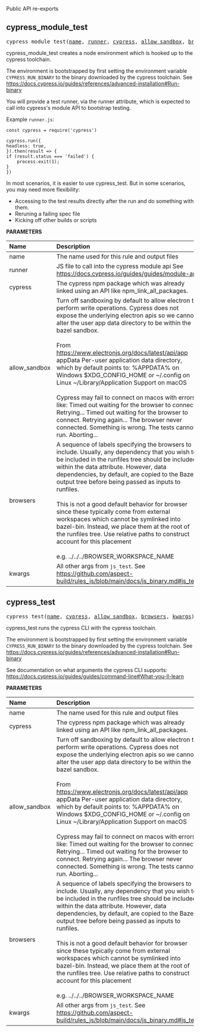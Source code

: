 <!-- Generated with Stardoc: http://skydoc.bazel.build -->

Public API re-exports

<a id="cypress_module_test"></a>

## cypress_module_test

<pre>
cypress_module_test(<a href="#cypress_module_test-name">name</a>, <a href="#cypress_module_test-runner">runner</a>, <a href="#cypress_module_test-cypress">cypress</a>, <a href="#cypress_module_test-allow_sandbox">allow_sandbox</a>, <a href="#cypress_module_test-browsers">browsers</a>, <a href="#cypress_module_test-kwargs">kwargs</a>)
</pre>

cypress_module_test creates a node environment which is hooked up to the cypress toolchain.

The environment is bootstrapped by first setting the environment variable `CYPRESS_RUN_BINARY` to the binary downloaded by the cypress toolchain. See https://docs.cypress.io/guides/references/advanced-installation#Run-binary

You will provide a test runner, via the runner attribute, which is expected to call into cypress's module API to bootstrap testing.

Example `runner.js`:
```
const cypress = require('cypress')

cypress.run({
headless: true,
}).then(result => {
if (result.status === 'failed') {
    process.exit(1);
}
})
```

In most scenarios, it is easier to use cypress_test. But in some scenarios, you may need more flexibility:
  - Accessing to the test results directly after the run and do something with them.
  - Reruning a failing spec file
  - Kicking off other builds or scripts


**PARAMETERS**


| Name  | Description | Default Value |
| :------------- | :------------- | :------------- |
| <a id="cypress_module_test-name"></a>name |  The name used for this rule and output files   |  none |
| <a id="cypress_module_test-runner"></a>runner |  JS file to call into the cypress module api See https://docs.cypress.io/guides/guides/module-api   |  none |
| <a id="cypress_module_test-cypress"></a>cypress |  The cypress npm package which was already linked using an API like npm_link_all_packages.   |  `"//:node_modules/cypress"` |
| <a id="cypress_module_test-allow_sandbox"></a>allow_sandbox |  Turn off sandboxing by default to allow electron to perform write operations. Cypress does not expose the underlying electron apis so we cannot alter the user app data directory to be within the bazel sandbox.<br><br>From https://www.electronjs.org/docs/latest/api/app appData Per-user application data directory, which by default points to:     %APPDATA% on Windows     $XDG_CONFIG_HOME or ~/.config on Linux     ~/Library/Application Support on macOS<br><br>Cypress may fail to connect on macos with errors like:     Timed out waiting for the browser to connect. Retrying...     Timed out waiting for the browser to connect. Retrying again...     The browser never connected. Something is wrong. The tests cannot run. Aborting...   |  `False` |
| <a id="cypress_module_test-browsers"></a>browsers |  A sequence of labels specifying the browsers to include. Usually, any dependency that you wish to be included in the runfiles tree should be included within the data attribute. However, data dependencies, by default, are copied to the Bazel output tree before being passed as inputs to runfiles.<br><br>This is not a good default behavior for browser since these typically come from external workspaces which cannot be symlinked into bazel-bin. Instead, we place them at the root of the runfiles tree. Use relative paths to construct account for this placement<br><br>e.g. ../../../BROWSER_WORKSPACE_NAME   |  `[]` |
| <a id="cypress_module_test-kwargs"></a>kwargs |  All other args from `js_test`. See https://github.com/aspect-build/rules_js/blob/main/docs/js_binary.md#js_test   |  none |


<a id="cypress_test"></a>

## cypress_test

<pre>
cypress_test(<a href="#cypress_test-name">name</a>, <a href="#cypress_test-cypress">cypress</a>, <a href="#cypress_test-allow_sandbox">allow_sandbox</a>, <a href="#cypress_test-browsers">browsers</a>, <a href="#cypress_test-kwargs">kwargs</a>)
</pre>

cypress_test runs the cypress CLI with the cypress toolchain.

The environment is bootstrapped by first setting the environment variable `CYPRESS_RUN_BINARY` to the binary downloaded by the cypress toolchain. See https://docs.cypress.io/guides/references/advanced-installation#Run-binary

See documentation on what arguments the cypress CLI supports:
https://docs.cypress.io/guides/guides/command-line#What-you-ll-learn



**PARAMETERS**


| Name  | Description | Default Value |
| :------------- | :------------- | :------------- |
| <a id="cypress_test-name"></a>name |  The name used for this rule and output files   |  none |
| <a id="cypress_test-cypress"></a>cypress |  The cypress npm package which was already linked using an API like npm_link_all_packages.   |  `"//:node_modules/cypress"` |
| <a id="cypress_test-allow_sandbox"></a>allow_sandbox |  Turn off sandboxing by default to allow electron to perform write operations. Cypress does not expose the underlying electron apis so we cannot alter the user app data directory to be within the bazel sandbox.<br><br>From https://www.electronjs.org/docs/latest/api/app appData Per-user application data directory, which by default points to:     %APPDATA% on Windows     $XDG_CONFIG_HOME or ~/.config on Linux     ~/Library/Application Support on macOS<br><br>Cypress may fail to connect on macos with errors like:     Timed out waiting for the browser to connect. Retrying...     Timed out waiting for the browser to connect. Retrying again...     The browser never connected. Something is wrong. The tests cannot run. Aborting...   |  `False` |
| <a id="cypress_test-browsers"></a>browsers |  A sequence of labels specifying the browsers to include. Usually, any dependency that you wish to be included in the runfiles tree should be included within the data attribute. However, data dependencies, by default, are copied to the Bazel output tree before being passed as inputs to runfiles.<br><br>This is not a good default behavior for browser since these typically come from external workspaces which cannot be symlinked into bazel-bin. Instead, we place them at the root of the runfiles tree. Use relative paths to construct account for this placement<br><br>e.g. ../../../BROWSER_WORKSPACE_NAME   |  `[]` |
| <a id="cypress_test-kwargs"></a>kwargs |  All other args from `js_test`. See https://github.com/aspect-build/rules_js/blob/main/docs/js_binary.md#js_test   |  none |


